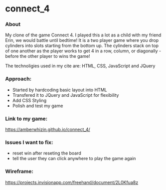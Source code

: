 # connect_4

### About

My clone of the game Connect 4. I played this a lot as a child with my friend Erin, we would battle until bedtime! It is a two player game where you drop cylinders into slots starting from the bottom up. The cylinders stack on top of one another as the player works to get 4 in a row, column, or diagonally - before the other player to wins the game!


The technoligies used in my cite are: HTML, CSS, JavaScript and JQuery

### Approach:

- Started by hardcoding basic layout into HTML
- Transfered it to JQuery and JavaScript for flexibility
- Add CSS Styling
- Polish and test my game


### Link to my game:
https://amberwhizin.github.io/connect_4/



### Issues I want to fix:

- reset win after reseting the board
- tell the user they can click anywhere to play the game again


### Wireframe:
https://projects.invisionapp.com/freehand/document/2L0Kfua8z





